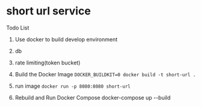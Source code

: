 
# short url service 

Todo List
1. Use docker to build develop environment
2. db
3. rate limiting(token bucket)


1. Build the Docker Image
``DOCKER_BUILDKIT=0 docker build -t short-url .``

2. run image
``docker run -p 8080:8080 short-url``

3. Rebuild and Run Docker Compose
docker-compose up --build



